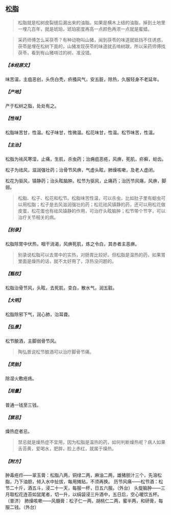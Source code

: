 ## 松脂

> 松脂就是松树皮裂缝后漏出来的油脂。如果是横木上结的油脂，掉到土地里一埋几百年，就是琥珀，琥珀密度再高一点颜色再浓一点就是蜜蜡。

> 采药师傅怎么采茯苓？有种动物叫山猪，闻到茯苓的味道就抵挡不住诱惑，茯苓是埋在松树下面的，山猪发现茯苓的味道就去啃树跟，所以采药师傅找茯苓，看到有山猪啃过的树，准没错。

##### 【本经原文】
味苦温，主疽恶创，头伤白秃，疥搔风气，安五脏，除热，久服轻身不老延年。
##### 【产地】
产于松树之脂，处处有之。
##### 【性味】
松脂味苦甘，性温。松子味甘，性微温。松花味甘，性温。松节味苦，性温。
##### 【主治】
松脂为袪风寒湿，止痛，生肌，杀虫药；治痈疽恶疮，风痹，死肌，疥癣，蛀齿。

松子为祛风，滋润强壮药；治骨节风痹，气虚头眩，肺燥咳嗽，及老人虚闭。

松花为驱风，镇静药；治头眩脑肿。松节为驱风，止痛药；治历节风痛，风痹，脚弱。

> 松脂、松子、松花和松节。松脂味苦性温，可以杀虫，比如肚子里有蛔虫可以用松脂；‍松子是去风滋润强壮的药；松花祛风镇静的药，还可以用松花做皮蛋，松花蛋也有祛风镇静的作用，可治疗头眩脑肿；‍‍松节带个节字，可以治疗关节相关的病。

##### 【别录】
松脂除胃中伏热，咽干消渴，风痹死肌，炼之令白，其赤者主恶痹。

> 别录说松脂可以去胃中的实热，对肠胃比较好。但松脂是温热的药，如果胃里面是燥热的话，就不太好用了，浮热没问题的。

##### 【甄权】
松脂治骨节风，头眩，去死肌，变白，散水气，润五脏。
##### 【大明】
松脂除邪下气，润心肺，治耳聋。
##### 【弘景】
松节酿酒，主脚弱骨节风。

> 陶弘景说松节酿酒可以治疗脚骨节痛。

##### 【灵胎】
除湿火敷疮疡。
##### 【用量】
普通一钱至三钱。
##### 【禁忌】
燥热症者忌。

> 禁忌就是燥热症不宜用，因为松脂是温热的药，如何判断燥热呢？病人如果舌苔黄，爱喝水，肥胖，脸上赤红，就属于燥热。

##### 【附方】
肿毒疮疖——翠玉膏：松脂八两，铜绿二两，麻油二两，雄猪胆汁三个，先溶松脂，乃下油胆，倾入水中扯拔，每用摊贴，不须再换。
历节风痛——松节酒：松节二十斤，酒五斗，浸二十一天，每服一杯，日五六服。（外台）
头旋脑肿——三月取松花连苔如鼠尾者，切一升，以绢袋浸三升酒中，五日后，空心暖饮五杯。（普济）
肺燥咳嗽——风髓膏：松子仁一两，胡桃仁二两，蜜半两，和研膏，每服二钱。（外台）